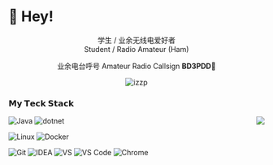 # 👋 Hey!

<p align="center">学生 / 业余无线电爱好者<br>Student / Radio Amateur (Ham)</p>

<p align="center"> 业余电台呼号 Amateur Radio Callsign <b>BD3PDD</b>👋</p>

<p align="center"><img src="https://github-readme-stats.vercel.app/api?username=izzp&count_private=true&show_icons=true&hide_title=true"  alt="izzp" /></p>

### 𝗠𝘆 𝗧𝗲𝗰𝗸 𝗦𝘁𝗮𝗰𝗸
<img align="right" src="https://github-readme-stats.vercel.app/api/top-langs/?username=izzp&layout=compact"/>

![Java](https://img.shields.io/badge/-Java-%23007396?style=flat-square&logo=java&logoColor=ffffff)
![dotnet](https://img.shields.io/badge/-.net-512bd4?style=flat-square&logo=dotnet&logoColor=ffffff)

![Linux](https://img.shields.io/badge/-Linux-%23FCC624?style=flat-square&logo=linux&logoColor=%23ffffff)
![Docker](https://img.shields.io/badge/-Docker-%232496ED?style=flat-square&logo=docker&logoColor=ffffff)

![Git](https://img.shields.io/badge/-Git-%23F05032?style=flat-square&logo=git&logoColor=%23ffffff)
![IDEA](https://img.shields.io/badge/-IDEA-%23000000?style=flat-square&logo=IntelliJ-IDEA&logoColor=%23ffffff)
![VS](https://img.shields.io/badge/-VisualStudio-5C2D91?style=flat-square&logo=Visual-Studio&logoColor=%23ffffff)
![VS Code](https://img.shields.io/badge/-VSCode-%23007ACC?style=flat-square&logo=visual-studio-code&logoColor=%23ffffff)
![Chrome](https://img.shields.io/badge/-Chrome-%234285F4?style=flat-square&logo=google-chrome&logoColor=%23ffffff)

<!--
**izzp/izzp** is a ✨ _special_ ✨ repository because its `README.md` (this file) appears on your GitHub profile.

Here are some ideas to get you started:

- 🔭 I’m currently working on ...
- 🌱 I’m currently learning ...
- 👯 I’m looking to collaborate on ...
- 🤔 I’m looking for help with ...
- 💬 Ask me about ...
- 📫 How to reach me: ...
- 😄 Pronouns: ...
- ⚡ Fun fact: ...
-->
